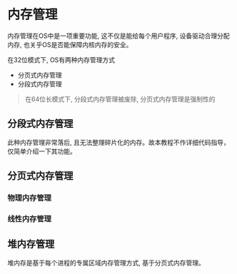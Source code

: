 # 内存管理

内存管理在OS中是一项重要功能, 这不仅是能给每个用户程序, 设备驱动合理分配内存, 也关乎OS是否能保障内核内存的安全。

在32位模式下, OS有两种内存管理方式

* 分页式内存管理
* 分段式内存管理

> 在64位长模式下, 分段式内存管理被废除, 分页式内存管理是强制性的

## 分段式内存管理

此种内存管理非常落后, 且无法整理碎片化的内存。故本教程不作详细代码指导，仅简单介绍一下其功能。

## 分页式内存管理

### 物理内存管理

### 线性内存管理

## 堆内存管理

堆内存是基于每个进程的专属区域内存管理方式, 基于分页式内存管理。
